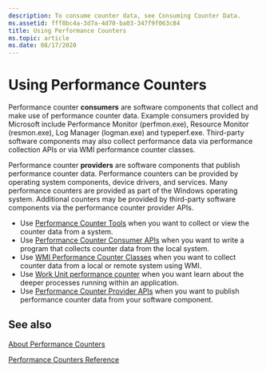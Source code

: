 ```yaml
---
description: To consume counter data, see Consuming Counter Data.
ms.assetid: fff8bc4a-3d7a-4d70-ba03-347f9f063c84
title: Using Performance Counters
ms.topic: article
ms.date: 08/17/2020
---
```


# Using Performance Counters

Performance counter **consumers** are software components that collect and make use of performance counter data. Example consumers provided by Microsoft include Performance Monitor (perfmon.exe), Resource Monitor (resmon.exe), Log Manager (logman.exe) and typeperf.exe. Third-party software components may also collect performance data via performance collection APIs or via WMI performance counter classes.

Performance counter **providers** are software components that publish performance counter data. Performance counters can be provided by operating system components, device drivers, and services. Many performance counters are provided as part of the Windows operating system. Additional counters may be provided by third-party software components via the performance counter provider APIs.

- Use [Performance Counter Tools](performance-counters-tools.md) when you want to collect or view the counter data from a system.
- Use [Performance Counter Consumer APIs](consuming-counter-data.md) when you want to write a program that collects counter data from the local system.
- Use [WMI Performance Counter Classes](/windows/desktop/WmiSdk/monitoring-performance-data) when you want to collect counter data from a local or remote system using WMI.
- Use [Work Unit performance counter](using-workunit-perf_counters.md) when you want learn about the deeper processes running within an application.
- Use [Performance Counter Provider APIs](providing-counter-data.md) when you want to publish performance counter data from your software component.

## See also

[About Performance Counters](about-performance-counters.md)

[Performance Counters Reference](performance-counters-reference.md)
